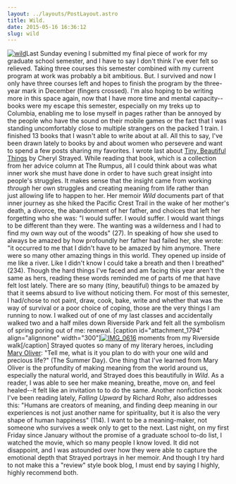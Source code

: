 ```yaml
---
layout: ../layouts/PostLayout.astro
title: Wild.
date: 2015-05-16 16:36:12
slug: wild
---
```


[![wild](http://akindoflibrary.com/wp-content/uploads/2015/05/wild-203x300.jpg)](http://akindoflibrary.com/wp-content/uploads/2015/05/wild.jpg)Last Sunday evening I submitted my final piece of work for my graduate school semester, and I have to say I don't think I've ever felt so relieved. Taking three courses this semester combined with my current program at work was probably a bit ambitious. But. I survived and now I only have three courses left and hopes to finish the program by the three-year mark in December (fingers crossed). I'm also hoping to be writing more in this space again, now that I have more time and mental capacity--books were my escape this semester, especially on my treks up to Columbia, enabling me to lose myself in pages rather than be annoyed by the people who have the sound on their mobile games or the fact that I was standing uncomfortably close to multiple strangers on the packed 1 train. I finished 13 books that I wasn't able to write about at all. All this to say, I've been drawn lately to books by and about women who persevere and want to spend a few posts sharing my favorites. I wrote last about [Tiny, Beautiful Things](http://akindoflibrary.com/tiny-beautiful-things/) by Cheryl Strayed. While reading that book, which is a collection from her advice column at The Rumpus, all I could think about was what inner work she must have done in order to have such great insight into people's struggles. It makes sense that the insight came from working _through_ her own struggles and creating meaning from life rather than just allowing life to happen to her. Her memoir _Wild_ documents part of that inner journey as she hiked the Pacific Crest Trail in the wake of her mother's death, a divorce, the abandonment of her father, and choices that left her forgetting who she was: "I would suffer. I would suffer. I would want things to be different than they were. The wanting was a wilderness and I had to find my own way out of the woods" (27). In speaking of how she used to always be amazed by how profoundly her father had failed her, she wrote: "it occurred to me that I didn't have to be amazed by him anymore. There were so many other amazing things in this world. They opened up inside of me like a river. Like I didn't know I could take a breath and then I breathed" (234). Though the hard things I've faced and am facing this year aren't the same as hers, reading these words reminded me of parts of me that have felt lost lately. There are so many (tiny, beautiful) things to be amazed by that it seems absurd to live without noticing them. For most of this semester, I had/chose to not paint, draw, cook, bake, write and whether that was the way of survival or a poor choice of coping, those are the very things I am running to now. I walked out of one of my last classes and accidentally walked two and a half miles down Riverside Park and felt all the symbolism of spring poring out of me: renewal. \[caption id="attachment\_1794" align="alignnone" width="300"\][![IMG_0616](http://akindoflibrary.com/wp-content/uploads/2015/05/IMG_0616-300x300.jpg)](http://akindoflibrary.com/wp-content/uploads/2015/05/IMG_0616.jpg) moments from my Riverside walk\[/caption\] Strayed quotes so many of my literary heroes, including [Mary Oliver](http://akindoflibrary.com/the-magic-of-paying-attention-mary-olivers-a-thousand-mornings/): "Tell me, what is it you plan to do with your one wild and precious life?" (The Summer Day). One thing that I've learned from Mary Oliver is the profundity of making meaning from the world around us, especially the natural world, and Strayed does this beautifully in _Wild_. As a reader, I was able to see her make meaning, breathe, move on, and feel healed--it felt like an invitation to to do the same. Another nonfiction book I've been reading lately, _Falling Upward_ by Richard Rohr, also addresses this: "Humans are creators of meaning, and finding deep meaning in our experiences is not just another name for spirituality, but it is also the very shape of human happiness" (114). I want to be a meaning-maker, not someone who survives a week only to get to the next. Last night, on my first Friday since January without the promise of a graduate school to-do list, I watched the movie, which so many people I know loved. It did not disappoint, and I was astounded over how they were able to capture the emotional depth that Strayed portrays in her memoir. And though I try hard to not make this a "review" style book blog, I must end by saying I highly, highly recommend both.